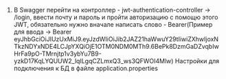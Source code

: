 1. В Swagger перейти на контроллер - jwt-authentication-controller -> /login, ввести почту и пароль 
и пройти авторизацию с помощю этого JWT, обязательно нужно вначале написать слово - 
Bearer(Пример для ввода -> Bearer eyJhbGciOiJIUzUxMiJ9.eyJzdWIiOiJib2JAZ21haWwuY29tIiwiZXhwIjoxNTkzNDYxNDE4LCJpYXQiOjE1OTM0NDM0MTh9.6BePk8DzmGaDZvqbIwHrFa9pO-TMrnjtp1v3ybYu7B9-yzkD17KqLYQUUW2_lqILgqCZLmxQ3_ws3QFWOI4Mlw)
Настройки для подключения к БД в файле application.properties
